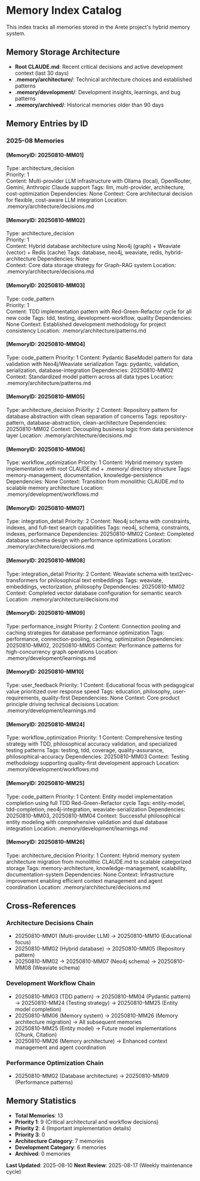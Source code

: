 # Memory Index Catalog

This index tracks all memories stored in the Arete project's hybrid memory system.

## Memory Storage Architecture

- **Root CLAUDE.md**: Recent critical decisions and active development context (last 30 days)
- **.memory/architecture/**: Technical architecture choices and established patterns
- **.memory/development/**: Development insights, learnings, and bug patterns  
- **.memory/archived/**: Historical memories older than 90 days

## Memory Entries by ID

### 2025-08 Memories

#### [MemoryID: 20250810-MM01]
Type: architecture_decision  
Priority: 1  
Content: Multi-provider LLM infrastructure with Ollama (local), OpenRouter, Gemini, Anthropic Claude support
Tags: llm, multi-provider, architecture, cost-optimization
Dependencies: None
Context: Core architectural decision for flexible, cost-aware LLM integration
Location: .memory/architecture/decisions.md

#### [MemoryID: 20250810-MM02]
Type: architecture_decision  
Priority: 1  
Content: Hybrid database architecture using Neo4j (graph) + Weaviate (vector) + Redis (cache)
Tags: database, neo4j, weaviate, redis, hybrid-architecture
Dependencies: None  
Context: Core data storage strategy for Graph-RAG system
Location: .memory/architecture/decisions.md

#### [MemoryID: 20250810-MM03]
Type: code_pattern  
Priority: 1  
Content: TDD implementation pattern with Red-Green-Refactor cycle for all new code
Tags: tdd, testing, development-workflow, quality
Dependencies: None
Context: Established development methodology for project consistency
Location: .memory/architecture/patterns.md

#### [MemoryID: 20250810-MM04]
Type: code_pattern
Priority: 1
Content: Pydantic BaseModel pattern for data validation with Neo4j/Weaviate serialization
Tags: pydantic, validation, serialization, database-integration
Dependencies: 20250810-MM02
Context: Standardized model pattern across all data types
Location: .memory/architecture/patterns.md

#### [MemoryID: 20250810-MM05]
Type: architecture_decision
Priority: 2
Content: Repository pattern for database abstraction with clean separation of concerns
Tags: repository-pattern, database-abstraction, clean-architecture
Dependencies: 20250810-MM02
Context: Decoupling business logic from data persistence layer
Location: .memory/architecture/decisions.md

#### [MemoryID: 20250810-MM06]
Type: workflow_optimization
Priority: 1
Content: Hybrid memory system implementation with root CLAUDE.md + .memory/ directory structure
Tags: memory-management, documentation, knowledge-persistence
Dependencies: None
Context: Transition from monolithic CLAUDE.md to scalable memory architecture
Location: .memory/development/workflows.md

#### [MemoryID: 20250810-MM07]
Type: integration_detail
Priority: 2
Content: Neo4j schema with constraints, indexes, and full-text search capabilities
Tags: neo4j, schema, constraints, indexes, performance
Dependencies: 20250810-MM02
Context: Completed database schema design with performance optimizations
Location: .memory/architecture/decisions.md

#### [MemoryID: 20250810-MM08]
Type: integration_detail
Priority: 2
Content: Weaviate schema with text2vec-transformers for philosophical text embeddings
Tags: weaviate, embeddings, vectorization, philosophy
Dependencies: 20250810-MM02
Context: Completed vector database configuration for semantic search
Location: .memory/architecture/decisions.md

#### [MemoryID: 20250810-MM09]
Type: performance_insight
Priority: 2
Content: Connection pooling and caching strategies for database performance optimization
Tags: performance, connection-pooling, caching, optimization
Dependencies: 20250810-MM02, 20250810-MM05
Context: Performance patterns for high-concurrency graph operations
Location: .memory/development/learnings.md

#### [MemoryID: 20250810-MM10]
Type: user_feedback
Priority: 1
Content: Educational focus with pedagogical value prioritized over response speed
Tags: education, philosophy, user-requirements, quality-first
Dependencies: None
Context: Core product principle driving technical decisions
Location: .memory/development/learnings.md

#### [MemoryID: 20250810-MM24]
Type: workflow_optimization
Priority: 1
Content: Comprehensive testing strategy with TDD, philosophical accuracy validation, and specialized testing patterns
Tags: testing, tdd, coverage, quality-assurance, philosophical-accuracy
Dependencies: 20250810-MM03
Context: Testing methodology supporting quality-first development approach
Location: .memory/development/workflows.md

#### [MemoryID: 20250810-MM25]
Type: code_pattern
Priority: 1
Content: Entity model implementation completion using full TDD Red-Green-Refactor cycle
Tags: entity-model, tdd-completion, neo4j-integration, weaviate-serialization
Dependencies: 20250810-MM03, 20250810-MM04
Context: Successful philosophical entity modeling with comprehensive validation and dual database integration
Location: .memory/development/learnings.md

#### [MemoryID: 20250810-MM26]
Type: architecture_decision
Priority: 1
Content: Hybrid memory system architecture migration from monolithic CLAUDE.md to scalable categorized storage
Tags: memory-architecture, knowledge-management, scalability, documentation-system
Dependencies: None
Context: Infrastructure improvement enabling efficient context management and agent coordination
Location: .memory/architecture/decisions.md

## Cross-References

### Architecture Decisions Chain
- 20250810-MM01 (Multi-provider LLM) → 20250810-MM10 (Educational focus)
- 20250810-MM02 (Hybrid database) → 20250810-MM05 (Repository pattern)
- 20250810-MM02 → 20250810-MM07 (Neo4j schema) → 20250810-MM08 (Weaviate schema)

### Development Workflow Chain  
- 20250810-MM03 (TDD pattern) → 20250810-MM04 (Pydantic pattern) → 20250810-MM24 (Testing strategy) → 20250810-MM25 (Entity model completion)
- 20250810-MM06 (Memory system) → 20250810-MM26 (Memory architecture migration) → All subsequent memories
- 20250810-MM25 (Entity model) → Future model implementations (Chunk, Citation)
- 20250810-MM26 (Memory architecture) → Enhanced context management and agent coordination

### Performance Optimization Chain
- 20250810-MM02 (Database architecture) → 20250810-MM09 (Performance patterns)

## Memory Statistics

- **Total Memories**: 13
- **Priority 1**: 9 (Critical architectural and workflow decisions)
- **Priority 2**: 4 (Important implementation details)
- **Priority 3**: 0
- **Architecture Category**: 7 memories
- **Development Category**: 6 memories
- **Archived**: 0 memories

**Last Updated**: 2025-08-10
**Next Review**: 2025-08-17 (Weekly maintenance cycle)
